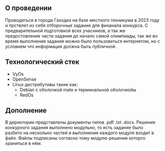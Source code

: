 ## О проведении

Проводиться в городе Гаходка на базе местного техникума в 2023 году и прствлет из себя отборочные задание для финанала конкурса. С предварительной подготовкой всех учасников, а так же предостовление части  задания до начало самой олимпиады, так же во время выполнения задания можно было пользоваться интернетом, но с условием что информация должна быть публичной.

## Технологический стек

- VyOs
- OpenSense
- Linux дистрибутивы такие как:
  - Debian c оболочкой mate и терминальной оболочкойы
  - RedOs

## Дополнение

В дериктории представлены документы типов .pdf  .txt .docx. Решение конкурного задания выполнено модульно, то есть задание было разбито на несколько частей и выполнение каждого модуля входит в файл. Файлы подписаны согласно тому модулю решение которго храниться в нём.


